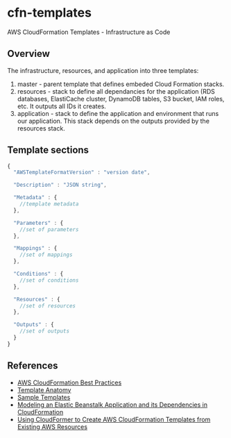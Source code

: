 # cfn-templates
AWS CloudFormation Templates - Infrastructure as Code

## Overview
The infrastructure, resources, and application into three templates:

1. master - parent template that defines embeded Cloud Formation stacks.
2. resources - stack to define all dependancies for the application (RDS databases, ElastiCache cluster, DynamoDB tables, S3 bucket, IAM roles, etc.  It outputs all IDs it creates.
3. application - stack to define the application and environment that runs our application.  This stack depends on the outputs provided by the resources stack.

## Template sections
```javascript
{
  "AWSTemplateFormatVersion" : "version date",

  "Description" : "JSON string",

  "Metadata" : {
    //template metadata
  },

  "Parameters" : {
    //set of parameters
  },

  "Mappings" : {
    //set of mappings
  },

  "Conditions" : {
    //set of conditions
  },

  "Resources" : {
    //set of resources
  },

  "Outputs" : {
    //set of outputs
  }
}
```

## References
- [AWS CloudFormation Best Practices](http://docs.aws.amazon.com/AWSCloudFormation/latest/UserGuide/best-practices.html "AWS CloudFormation Best Practices")
- [Template Anatomy](http://docs.aws.amazon.com/AWSCloudFormation/latest/UserGuide/template-anatomy.html "Template Anatomy")
- [Sample Templates](http://docs.aws.amazon.com/AWSCloudFormation/latest/UserGuide/cfn-sample-templates.html "Sample Templates")
- [Modeling an Elastic Beanstalk Application and its Dependencies in CloudFormation](https://blogs.aws.amazon.com/application-management/post/Tx2DUJYZVBMJ92J/Part-1-Develop-Deploy-and-Manage-for-Scale-with-Elastic-Beanstalk-and-CloudForma "Modeling an Elastic Beanstalk Application and its Dependencies in CloudFormation")
- [Using CloudFormer to Create AWS CloudFormation Templates from Existing AWS Resources](http://docs.aws.amazon.com/AWSCloudFormation/latest/UserGuide/cfn-using-cloudformer.html "Using CloudFormer to Create AWS CloudFormation Templates from Existing AWS Resources")
